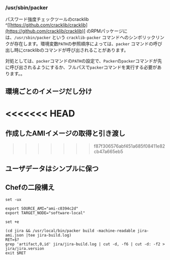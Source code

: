 

### /usr/sbin/packer

パスワード強度チェックツールのcracklib ^[[https://github.com/cracklib/cracklib](https://github.com/cracklib/cracklib)] のRPMパッケージには、`/usr/sbin/packer` という `cracklib-packer` コマンドへのシンボリックリンクが存在します。環境変数`PATH`の参照順序によっては、`packer` コマンドの呼び出し時にcracklibのコマンドが呼び出されることがあります。

対処としては、`packer`コマンドの`PATH`の設定で、`Packer`の`packer`コマンドが先に呼び出されるようにするか、フルパスで`packer`コマンドを実行する必要があります。。


## 環境ごとのイメージだし分け

<<<<<<< HEAD
=======
## 作成したAMIイメージの取得と引き渡し
>>>>>>> f87f306576abf451a685f08411e82cb47a665eb5

## ユーザデータはシンプルに保つ


## Chefの二段構え

```
set -ux

export SOURCE_AMI="ami-c0394c2d"
export TARGET_NODE="software-local"

set +e

(cd jira && /usr/local/bin/packer build -machine-readable jira-ami.json |tee jira-build.log)
RET=$?
grep 'artifact,0,id' jira/jira-build.log | cut -d, -f6 | cut -d: -f2 > jira/jira.version
exit $RET
```

